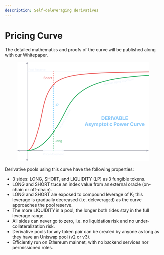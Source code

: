 ```yaml
---
description: Self-deleveraging derivatives
---
```


# Pricing Curve

The detailed mathematics and proofs of the curve will be published along with our Whitepaper.

<figure><img src="../.gitbook/assets/image (9).png" alt=""><figcaption></figcaption></figure>

Derivative pools using this curve have the following properties:

* 3 sides: LONG, SHORT, and LIQUIDITY (LP) as 3 fungible tokens.
* LONG and SHORT trace an index value from an external oracle (on-chain or off-chain).
* LONG and SHORT are exposed to compound leverage of K; this leverage is gradually decreased (i.e. deleveraged) as the curve approaches the pool reserve.
* The more LIQUIDITY in a pool, the longer both sides stay in the full leverage range.&#x20;
* All sides can never go to zero, i.e. no liquidation risk and no under-collateralization risk.
* Derivative pools for any token pair can be created by anyone as long as they have an Uniswap pool (v2 or v3).
* Efficiently run on Ethereum mainnet, with no backend services nor permissioned roles.
